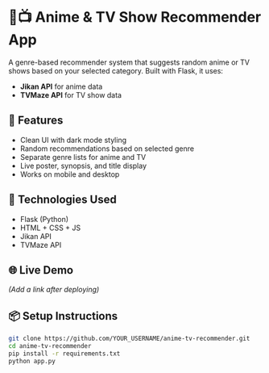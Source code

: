 # 🎌📺 Anime & TV Show Recommender App

A genre-based recommender system that suggests random anime or TV shows based on your selected category. Built with Flask, it uses:

- **Jikan API** for anime data
- **TVMaze API** for TV show data

## 🔧 Features

- Clean UI with dark mode styling
- Random recommendations based on selected genre
- Separate genre lists for anime and TV
- Live poster, synopsis, and title display
- Works on mobile and desktop

## 🚀 Technologies Used

- Flask (Python)
- HTML + CSS + JS
- Jikan API
- TVMaze API

## 🌐 Live Demo

_(Add a link after deploying)_

## 📦 Setup Instructions

```bash
git clone https://github.com/YOUR_USERNAME/anime-tv-recommender.git
cd anime-tv-recommender
pip install -r requirements.txt
python app.py
